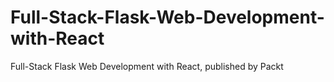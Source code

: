 # Full-Stack-Flask-Web-Development-with-React
Full-Stack Flask Web Development with React, published by Packt
